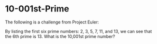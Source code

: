 # 10-001st-Prime

The following is a challenge from Project Euler:

By listing the first six prime numbers: 2, 3, 5, 7, 11, and 13, we can see that
the 6th prime is 13. What is the 10,001st prime number?
